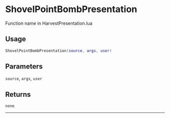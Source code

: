 # ShovelPointBombPresentation
Function name in HarvestPresentation.lua
## Usage
```lua
ShovelPointBombPresentation(source, args, user)
```
## Parameters
`source`, `args`, `user`
## Returns
`none`

---